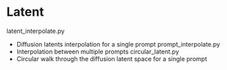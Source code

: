 # Latent
latent_interpolate.py
 - Diffusion latents interpolation for a single prompt
prompt_interpolate.py
 - Interpolation between multiple prompts
circular_latent.py
 - Circular walk through the diffusion latent space for a single prompt
